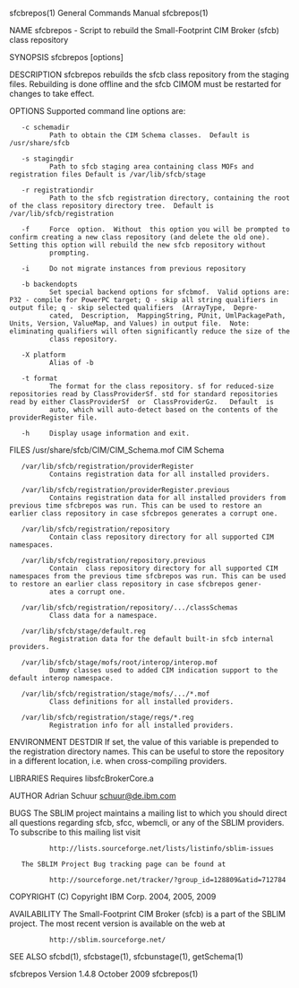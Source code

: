 
sfcbrepos(1)                                                                               General Commands Manual                                                                               sfcbrepos(1)



NAME
       sfcbrepos - Script to rebuild the Small-Footprint CIM Broker (sfcb) class repository

SYNOPSIS
       sfcbrepos [options]

DESCRIPTION
       sfcbrepos rebuilds the sfcb class repository from the staging files. Rebuilding is done offline and the sfcb CIMOM must be restarted for changes to take effect.

OPTIONS
       Supported command line options are:

       -c schemadir
              Path to obtain the CIM Schema classes.  Default is /usr/share/sfcb

       -s stagingdir
              Path to sfcb staging area containing class MOFs and registration files Default is /var/lib/sfcb/stage

       -r registrationdir
              Path to the sfcb registration directory, containing the root of the class repository directory tree.  Default is /var/lib/sfcb/registration

       -f     Force  option.  Without  this option you will be prompted to confirm creating a new class repository (and delete the old one). Setting this option will rebuild the new sfcb repository without
              prompting.

       -i     Do not migrate instances from previous repository

       -b backendopts
              Set special backend options for sfcbmof.  Valid options are: P32 - compile for PowerPC target; Q - skip all string qualifiers in output file; q - skip selected qualifiers  (ArrayType,  Depre-
              cated,  Description,  MappingString, PUnit, UmlPackagePath, Units, Version, ValueMap, and Values) in output file.  Note: eliminating qualifiers will often significantly reduce the size of the
              class repository.

       -X platform
              Alias of -b

       -t format
              The format for the class repository. sf for reduced-size repositories read by ClassProviderSf. std for standard repositories read by either ClassProviderSf  or  ClassProviderGz.   Default  is
              auto, which will auto-detect based on the contents of the providerRegister file.

       -h     Display usage information and exit.

FILES
       /usr/share/sfcb/CIM/CIM_Schema.mof
              CIM Schema

       /var/lib/sfcb/registration/providerRegister
              Contains registration data for all installed providers.

       /var/lib/sfcb/registration/providerRegister.previous
              Contains registration data for all installed providers from previous time sfcbrepos was run. This can be used to restore an earlier class repository in case sfcbrepos generates a corrupt one.

       /var/lib/sfcb/registration/repository
              Contain class repository directory for all supported CIM namespaces.

       /var/lib/sfcb/registration/repository.previous
              Contain  class repository directory for all supported CIM namespaces from the previous time sfcbrepos was run. This can be used to restore an earlier class repository in case sfcbrepos gener-
              ates a corrupt one.

       /var/lib/sfcb/registration/repository/.../classSchemas
              Class data for a namespace.

       /var/lib/sfcb/stage/default.reg
              Registration data for the default built-in sfcb internal providers.

       /var/lib/sfcb/stage/mofs/root/interop/interop.mof
              Dummy classes used to added CIM indication support to the default interop namespace.

       /var/lib/sfcb/registration/stage/mofs/.../*.mof
              Class definitions for all installed providers.

       /var/lib/sfcb/registration/stage/regs/*.reg
              Registration info for all installed providers.

ENVIRONMENT
       DESTDIR
              If set, the value of this variable is prepended to the registration directory names. This can be useful to store the repository in a different location, i.e.  when cross-compiling providers.

LIBRARIES
       Requires libsfcBrokerCore.a

AUTHOR
       Adrian Schuur <schuur@de.ibm.com>

BUGS
       The SBLIM project maintains a mailing list to which you should direct all questions regarding sfcb, sfcc, wbemcli, or any of the SBLIM providers.  To subscribe to this mailing list visit

              http://lists.sourceforge.net/lists/listinfo/sblim-issues

       The SBLIM Project Bug tracking page can be found at

              http://sourceforge.net/tracker/?group_id=128809&atid=712784

COPYRIGHT
       (C) Copyright IBM Corp. 2004, 2005, 2009

AVAILABILITY
       The Small-Footprint CIM Broker (sfcb) is a part of the SBLIM project.  The most recent version is available on the web at

              http://sblim.sourceforge.net/

SEE ALSO
       sfcbd(1), sfcbstage(1), sfcbunstage(1), getSchema(1)



sfcbrepos Version 1.4.8                                                                          October 2009                                                                                    sfcbrepos(1)
